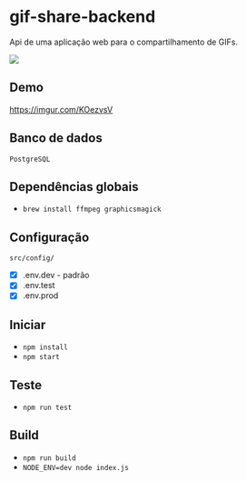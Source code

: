 # gif-share-backend
Api de uma aplicação web para o compartilhamento de GIFs.

<img src="https://i.imgur.com/ymcBj9s.png" />

## Demo
https://imgur.com/KOezvsV

## Banco de dados
```
PostgreSQL
```

## Dependências globais
* `brew install ffmpeg graphicsmagick`

## Configuração

```
src/config/
```
- [x] .env.dev - padrão
- [x] .env.test
- [x] .env.prod

## Iniciar
* `npm install`
* `npm start`

## Teste
* `npm run test`

## Build
* `npm run build`
* `NODE_ENV=dev node index.js`

